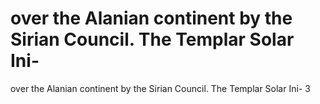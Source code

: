 # over the Alanian continent by the Sirian Council. The Templar Solar Ini-

over the Alanian continent by the Sirian Council. The Templar Solar Ini-
3